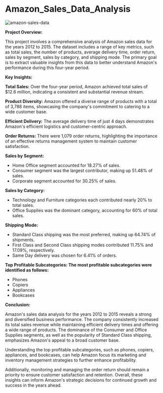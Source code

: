 # Amazon_Sales_Data_Analysis

![amazon-sales-data](https://github.com/abehashahab/Amazon_Sales_Data_Analysis/assets/18510258/b6b6ee26-fc84-4d5c-9331-17f052d44341)

**Project Overview:**

This project involves a comprehensive analysis of Amazon sales data for the years 2012 to 2015. The dataset includes a range of key metrics, such as total sales, the number of products, average delivery time, order return, sales by segment, sales by category, and shipping mode. The primary goal is to extract valuable insights from this data to better understand Amazon's performance during this four-year period.

**Key Insights:**

**Total Sales:** Over the four-year period, Amazon achieved total sales of $12.6 million, indicating a consistent and substantial revenue stream.

**Product Diversity:** Amazon offered a diverse range of products with a total of 3,788 items, showcasing the company's commitment to catering to a wide customer base.

**Efficient Delivery:** The average delivery time of just 4 days demonstrates Amazon's efficient logistics and customer-centric approach.

**Order Returns:** There were 1,079 order returns, highlighting the importance of an effective returns management system to maintain customer satisfaction.

**Sales by Segment:**

 - Home Office segment accounted for 18.27% of sales.
 - Consumer segment was the largest contributor, making up 51.48% of sales.
 - Corporate segment accounted for 30.25% of sales.

**Sales by Category:**

 - Technology and Furniture categories each contributed nearly 20% to total sales.
 - Office Supplies was the dominant category, accounting for 60% of total sales.

**Shipping Mode:**

 - Standard Class shipping was the most preferred, making up 64.74% of shipments.
 - First Class and Second Class shipping modes contributed 11.75% and 17.09%, respectively.
 - Same Day delivery was chosen for 6.41% of orders.

**Top Profitable Subcategories: The most profitable subcategories were identified as follows:**

 - Phones
 - Copiers
 - Appliances
 - Bookcases

**Conclusion:**

Amazon's sales data analysis for the years 2012 to 2015 reveals a strong and diversified business performance. The company consistently increased its total sales revenue while maintaining efficient delivery times and offering a wide range of products. The dominance of the Consumer and Office Supplies segments, as well as the popularity of Standard Class shipping, emphasizes Amazon's appeal to a broad customer base.

Understanding the top profitable subcategories, such as phones, copiers, appliances, and bookcases, can help Amazon focus its marketing and inventory management strategies to further enhance profitability.

Additionally, monitoring and managing the order return should remain a priority to ensure customer satisfaction and retention. Overall, these insights can inform Amazon's strategic decisions for continued growth and success in the years ahead.
